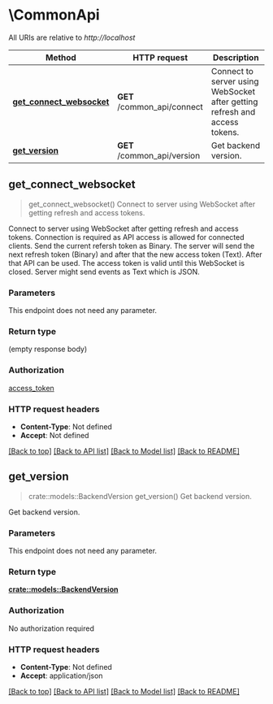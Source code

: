 # \CommonApi

All URIs are relative to *http://localhost*

Method | HTTP request | Description
------------- | ------------- | -------------
[**get_connect_websocket**](CommonApi.md#get_connect_websocket) | **GET** /common_api/connect | Connect to server using WebSocket after getting refresh and access tokens.
[**get_version**](CommonApi.md#get_version) | **GET** /common_api/version | Get backend version.



## get_connect_websocket

> get_connect_websocket()
Connect to server using WebSocket after getting refresh and access tokens.

Connect to server using WebSocket after getting refresh and access tokens. Connection is required as API access is allowed for connected clients.  Send the current refersh token as Binary. The server will send the next refresh token (Binary) and after that the new access token (Text). After that API can be used.  The access token is valid until this WebSocket is closed. Server might send events as Text which is JSON. 

### Parameters

This endpoint does not need any parameter.

### Return type

 (empty response body)

### Authorization

[access_token](../README.md#access_token)

### HTTP request headers

- **Content-Type**: Not defined
- **Accept**: Not defined

[[Back to top]](#) [[Back to API list]](../README.md#documentation-for-api-endpoints) [[Back to Model list]](../README.md#documentation-for-models) [[Back to README]](../README.md)


## get_version

> crate::models::BackendVersion get_version()
Get backend version.

Get backend version.

### Parameters

This endpoint does not need any parameter.

### Return type

[**crate::models::BackendVersion**](BackendVersion.md)

### Authorization

No authorization required

### HTTP request headers

- **Content-Type**: Not defined
- **Accept**: application/json

[[Back to top]](#) [[Back to API list]](../README.md#documentation-for-api-endpoints) [[Back to Model list]](../README.md#documentation-for-models) [[Back to README]](../README.md)

